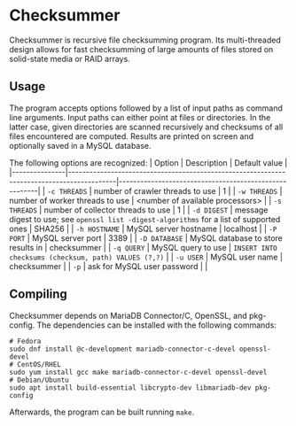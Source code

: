 # Checksummer
Checksummer is recursive file checksumming program. Its multi-threaded design allows for
fast checksumming of large amounts of files stored on solid-state media or RAID arrays.

## Usage
The program accepts options followed by a list of input paths as command line arguments.
Input paths can either point at files or directories. In the latter case, given directories
are scanned recursively and checksums of all files encountered are computed. Results are
printed on screen and optionally saved in a MySQL database.

The following options are recognized:
| Option        | Description                                                                               | Default value                                         |
|---------------|-------------------------------------------------------------------------------------------|-------------------------------------------------------|
| `-c THREADS`  | number of crawler threads to use                                                          | 1                                                     |
| `-w THREADS`  | number of worker threads to use                                                           | \<number of available processors\>                    |
| `-s THREADS`  | number of collector threads to use                                                        | 1                                                     |
| `-d DIGEST`   | message digest to use; see `openssl list -digest-algorithms` for a list of supported ones | SHA256                                                |
| `-h HOSTNAME` | MySQL server hostname                                                                     | localhost                                             |
| `-P PORT`     | MySQL server port                                                                         | 3389                                                  |
| `-D DATABASE` | MySQL database to store results in                                                        | checksummer                                           |
| `-q QUERY`    | MySQL query to use                                                                        | `INSERT INTO checksums (checksum, path) VALUES (?,?)` |
| `-u USER`     | MySQL user name                                                                           | checksummer                                           |
| `-p`          | ask for MySQL user password                                                               |                                                       |

## Compiling
Checksummer depends on MariaDB Connector/C, OpenSSL, and pkg-config. The dependencies can be installed
with the following commands:
```
# Fedora
sudo dnf install @c-development mariadb-connector-c-devel openssl-devel
# CentOS/RHEL
sudo yum install gcc make mariadb-connector-c-devel openssl-devel
# Debian/Ubuntu
sudo apt install build-essential libcrypto-dev libmariadb-dev pkg-config
```
Afterwards, the program can be built running `make`.
